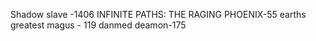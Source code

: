 Shadow slave -1406
INFINITE PATHS: THE RAGING PHOENIX-55
			earths greatest magus - 119
danmed deamon-175